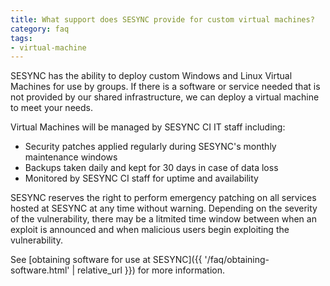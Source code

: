 ```yaml
---
title: What support does SESYNC provide for custom virtual machines?
category: faq
tags:
- virtual-machine
---
```


SESYNC has the ability to deploy custom Windows and Linux Virtual Machines for use by groups. 
If there is a software or service needed that is not provided by our shared infrastructure,
we can deploy a virtual machine to meet your needs.

Virtual Machines will be managed by SESYNC CI IT staff including:

  * Security patches applied regularly during SESYNC's monthly maintenance windows
  * Backups taken daily and kept for 30 days in case of data loss
  * Monitored by SESYNC CI staff for uptime and availability


SESYNC reserves the right to perform emergency patching on all services hosted at SESYNC at any time without warning.
Depending on the severity of the vulnerability, there may be a litmited time window between when an exploit is announced and when malicious users begin exploiting the vulnerability.
  
See [obtaining software for use at SESYNC]({{ '/faq/obtaining-software.html' | relative_url }}) for more information.
